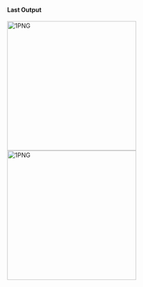 #### Last Output
<img alt="1PNG" width=300 src="https://user-images.githubusercontent.com/57215584/155974678-b57bfb1d-82ce-4b41-8245-4abb97fdfba8.png">
<img alt="1PNG" width=300 src="https://user-images.githubusercontent.com/57215584/155974692-6ea33ee8-37d8-4c64-9605-92543da2c1ea.png">
